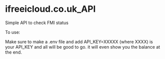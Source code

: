 # ifreeicloud.co.uk_API
Simple API to check FMI status

To use:

Make sure to make a .env file and add API_KEY=XXXXX (where XXXX) is your API_KEY and all will be good to go. it will even show you the balance at the end.


